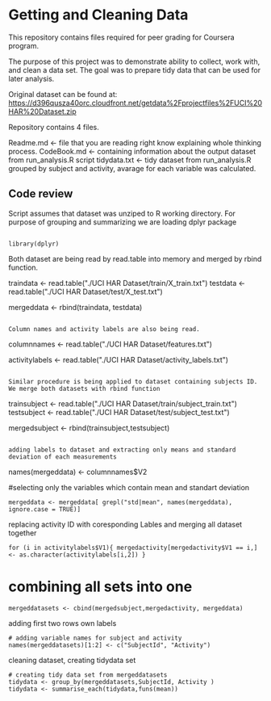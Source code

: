 # Getting and Cleaning Data
This repository contains files required for peer grading for Coursera program.

The purpose of this project was to demonstrate ability to collect, work with, and clean a data set. The goal was to prepare tidy data that can be used for later analysis. 

Original dataset can be found at: https://d396qusza40orc.cloudfront.net/getdata%2Fprojectfiles%2FUCI%20HAR%20Dataset.zip


Repository contains 4 files.

Readme.md <- file that you are reading right know explaining whole thinking process.
CodeBook.md <- containing information about the output dataset from run_analysis.R script
tidydata.txt <- tidy dataset from run_analysis.R grouped by subject and activity, avarage for each variable was calculated. 

## Code review

Script assumes that dataset was unziped to R working directory.
For purpose of grouping and summarizing we are loading dplyr package

```

library(dplyr)
```

Both dataset are being read by read.table into memory and merged by rbind function.


traindata <- read.table("./UCI HAR Dataset/train/X_train.txt") 
testdata <- read.table("./UCI HAR Dataset/test/X_test.txt")

mergeddata <- rbind(traindata, testdata)
```

Column names and activity labels are also being read.

```

columnnames <- read.table("./UCI HAR Dataset/features.txt")


activitylabels <- read.table("./UCI HAR Dataset/activity_labels.txt")
```

Similar procedure is being applied to dataset containing subjects ID. We merge both datasets with rbind function

```

trainsubject <- read.table("./UCI HAR Dataset/train/subject_train.txt")
testsubject <- read.table("./UCI HAR Dataset/test/subject_test.txt")

mergedsubject <- rbind(trainsubject,testsubject)
```

adding labels to dataset and extracting only means and standard deviation of each measurements

```
names(mergeddata) <- columnnames$V2

#selecting only the variables which contain mean and standart deviation
```
mergeddata <- mergeddata[ grepl("std|mean", names(mergeddata), ignore.case = TRUE)]
```

replacing activity ID with coresponding Lables and merging all dataset together

```
for (i in activitylabels$V1){ mergedactivity[mergedactivity$V1 == i,] <- as.character(activitylabels[i,2]) }
```

# combining all sets into one
```
mergeddatasets <- cbind(mergedsubject,mergedactivity, mergeddata)
```

adding first two rows own labels

```
# adding variable names for subject and activity
names(mergeddatasets)[1:2] <- c("SubjectId", "Activity")
```

cleaning dataset, creating tidydata set

```
# creating tidy data set from mergeddatasets
tidydata <- group_by(mergeddatasets,SubjectId, Activity )
tidydata <- summarise_each(tidydata,funs(mean))
```
